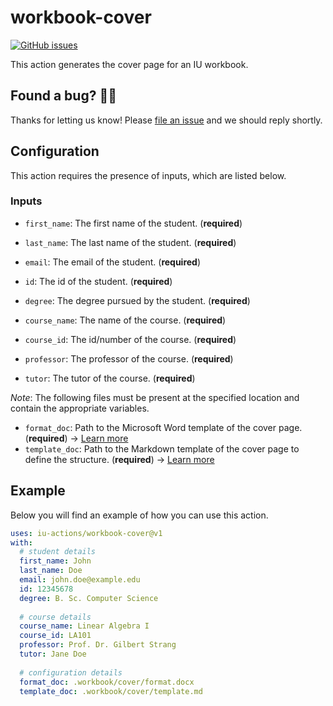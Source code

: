 # workbook-cover

[![GitHub issues](https://img.shields.io/github/issues/iu-actions/workbook-cover)](https://github.com/iu-actions/workbook-cover/issues)

This action generates the cover page for an IU workbook.

## Found a bug? 💁‍♀️

Thanks for letting us know! Please [file an issue](../../issues/new?assignees=&labels=&template=bug_report.md&title=) and we should reply shortly.

## Configuration

This action requires the presence of inputs, which are listed below.

### Inputs
- `first_name`: The first name of the student. (**required**)
- `last_name`: The last name of the student. (**required**)
- `email`: The email of the student. (**required**)
- `id`: The id of the student. (**required**)
- `degree`: The degree pursued by the student. (**required**)

- `course_name`: The name of the course. (**required**)
- `course_id`: The id/number of the course. (**required**)
- `professor`: The professor of the course. (**required**)
- `tutor`: The tutor of the course. (**required**)

*Note*: The following files must be present at the specified location and contain the appropriate variables.

- `format_doc`: Path to the Microsoft Word template of the cover page. (**required**) → [Learn more](https://pandoc.org/MANUAL.html#option--reference-doc)
- `template_doc`: Path to the Markdown template of the cover page to define the structure. (**required**) → [Learn more](https://pandoc.org/MANUAL.html#option--template)

## Example

Below you will find an example of how you can use this action.

```yaml
uses: iu-actions/workbook-cover@v1
with:
  # student details
  first_name: John
  last_name: Doe
  email: john.doe@example.edu
  id: 12345678
  degree: B. Sc. Computer Science
          
  # course details
  course_name: Linear Algebra I
  course_id: LA101
  professor: Prof. Dr. Gilbert Strang
  tutor: Jane Doe
          
  # configuration details
  format_doc: .workbook/cover/format.docx
  template_doc: .workbook/cover/template.md
  ```
